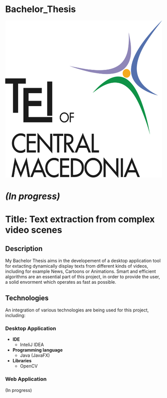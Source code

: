 # Bachelor_Thesis
<a href="http://www.teicm.gr/index.php?lang=en" target="_blank"> <img src="tei.png" width="500" height="500"> </a>
<h1><i>(In progress)</i></h1>

<h1>Title: Text extraction from complex video scenes</h1>


<h2>Description</h2>
<p>My Bachelor Thesis aims in the developement of a desktop application tool for extacting dynamically display texts from different kinds of videos, including for example News, Cartoons or Animations. Smart and efficient algorithms are an essential part of this project, in order to provide the user, a solid envorment which operates as fast as possible.</p>

<h2>Technologies</h2>
<p>An integration of various technologies are being used for this project, including: </p>
<h3>Desktop Application</h3>

<ul>
  <li>
      <b>IDE</b>
      <ul>
        <li>
            InteliJ IDEA
        </li>
      </ul>    
  </li>
  
  <li>
      <b>Programming language</b>
      <ul>
        <li>
            Java (JavaFX)
        </li>
      </ul>    
  </li>
  
  <li>
      <b>Libraries</b>
      <ul>
        <li>
            OpenCV
        </li>
      </ul>    
  </li>
  
</ul>


<h3>Web Application</h3>

(In progress)
       







